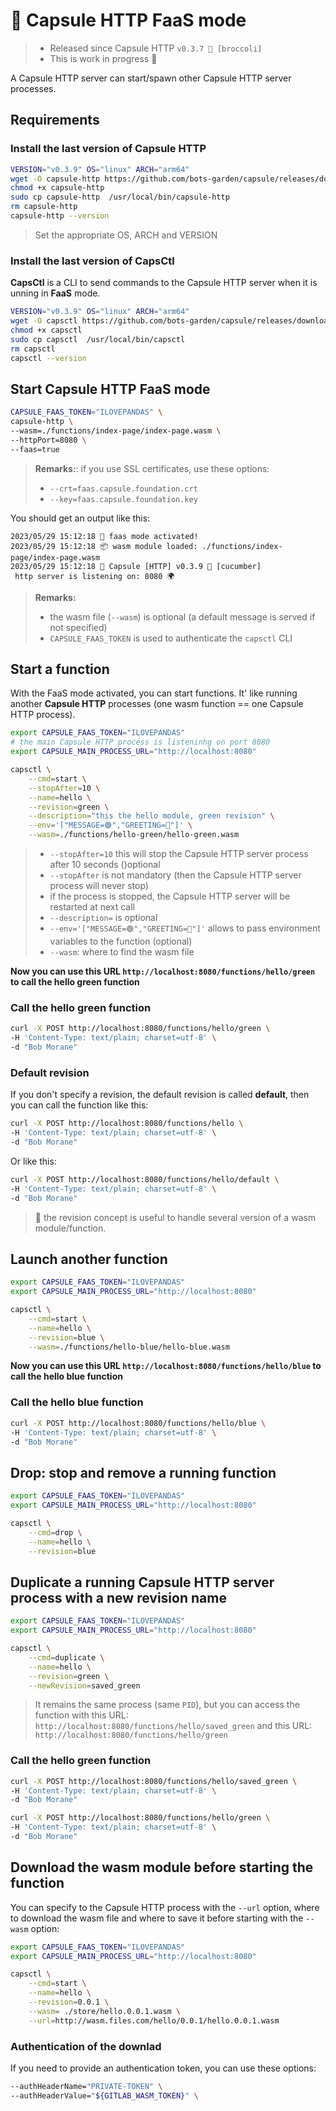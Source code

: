 # 🚀 Capsule HTTP FaaS mode

> - Released since Capsule HTTP `v0.3.7 🥦 [broccoli]`
> - This is work in progress 🚧

A Capsule HTTP server can start/spawn other Capsule HTTP server processes.

## Requirements

### Install the last version of Capsule HTTP

```bash
VERSION="v0.3.9" OS="linux" ARCH="arm64"
wget -O capsule-http https://github.com/bots-garden/capsule/releases/download/${VERSION}/capsule-http-${VERSION}-${OS}-${ARCH}
chmod +x capsule-http
sudo cp capsule-http  /usr/local/bin/capsule-http
rm capsule-http
capsule-http --version
```
> Set the appropriate OS, ARCH and VERSION

### Install the last version of CapsCtl

**CapsCtl** is a CLI to send commands to the Capsule HTTP server when it is unning in **FaaS** mode.

```bash
VERSION="v0.3.9" OS="linux" ARCH="arm64"
wget -O capsctl https://github.com/bots-garden/capsule/releases/download/${VERSION}/capsctl-${VERSION}-${OS}-${ARCH}
chmod +x capsctl
sudo cp capsctl  /usr/local/bin/capsctl
rm capsctl
capsctl --version
```

## Start Capsule HTTP FaaS mode

```bash
CAPSULE_FAAS_TOKEN="ILOVEPANDAS" \
capsule-http \
--wasm=./functions/index-page/index-page.wasm \
--httpPort=8080 \
--faas=true
```

> **Remarks:**: if you use SSL certificates, use these options:
> - `--crt=faas.capsule.foundation.crt`
> - `--key=faas.capsule.foundation.key`


You should get an output like this:
```
2023/05/29 15:12:18 🚀 faas mode activated!
2023/05/29 15:12:18 📦 wasm module loaded: ./functions/index-page/index-page.wasm
2023/05/29 15:12:18 💊 Capsule [HTTP] v0.3.9 🥒 [cucumber]
 http server is listening on: 8080 🌍
```

> **Remarks:**
> - the wasm file (`--wasm`) is optional (a default message is served if not specified)
> - `CAPSULE_FAAS_TOKEN` is used to authenticate the `capsctl` CLI

## Start a function

With the FaaS mode activated, you can start functions. It' like running another **Capsule HTTP** processes (one wasm function == one Capsule HTTP process).

```bash
export CAPSULE_FAAS_TOKEN="ILOVEPANDAS"
# the main Capsule HTTP process is listeninhg on port 8080
export CAPSULE_MAIN_PROCESS_URL="http://localhost:8080" 

capsctl \
    --cmd=start \
    --stopAfter=10 \
    --name=hello \
    --revision=green \
    --description="this the hello module, green revision" \
    --env='["MESSAGE=🟢","GREETING=🤗"]' \
    --wasm=./functions/hello-green/hello-green.wasm
```
> - `--stopAfter=10` this will stop the Capsule HTTP server process after 10 seconds ()optional
> - `--stopAfter` is not mandatory (then the Capsule HTTP server process will never stop)
> - if the process is stopped, the Capsule HTTP server will be restarted at next call
> - `--description=` is optional
> - `--env='["MESSAGE=🟢","GREETING=🤗"]'` allows to pass environment variables to the function (optional)
> - `--wasm`: where to find the wasm file

**Now you can use this URL `http://localhost:8080/functions/hello/green` to call the hello green function**

### Call the hello green function

```bash
curl -X POST http://localhost:8080/functions/hello/green \
-H 'Content-Type: text/plain; charset=utf-8' \
-d "Bob Morane"
```

### Default revision

If you don't specify a revision, the default revision is called **default**, then you can call the function like this:

```bash
curl -X POST http://localhost:8080/functions/hello \
-H 'Content-Type: text/plain; charset=utf-8' \
-d "Bob Morane"
```

Or like this:

```bash
curl -X POST http://localhost:8080/functions/hello/default \
-H 'Content-Type: text/plain; charset=utf-8' \
-d "Bob Morane"
```

> 👋 the revision concept is useful to handle several version of a wasm module/function.

## Launch another function

```bash
export CAPSULE_FAAS_TOKEN="ILOVEPANDAS"
export CAPSULE_MAIN_PROCESS_URL="http://localhost:8080" 

capsctl \
    --cmd=start \
    --name=hello \
    --revision=blue \
    --wasm=./functions/hello-blue/hello-blue.wasm
```

**Now you can use this URL `http://localhost:8080/functions/hello/blue` to call the hello blue function**

### Call the hello blue function

```bash
curl -X POST http://localhost:8080/functions/hello/blue \
-H 'Content-Type: text/plain; charset=utf-8' \
-d "Bob Morane"
```

## Drop: stop and remove a running function

```bash
export CAPSULE_FAAS_TOKEN="ILOVEPANDAS"
export CAPSULE_MAIN_PROCESS_URL="http://localhost:8080"

capsctl \
    --cmd=drop \
    --name=hello \
    --revision=blue
```

## Duplicate a running Capsule HTTP server process with a new revision name

```bash
export CAPSULE_FAAS_TOKEN="ILOVEPANDAS"
export CAPSULE_MAIN_PROCESS_URL="http://localhost:8080" 

capsctl \
    --cmd=duplicate \
    --name=hello \
    --revision=green \
    --newRevision=saved_green
```
> It remains the same process (same `PID`), but you can access the function with this URL: `http://localhost:8080/functions/hello/saved_green` and this URL: `http://localhost:8080/functions/hello/green`

### Call the hello green function

```bash
curl -X POST http://localhost:8080/functions/hello/saved_green \
-H 'Content-Type: text/plain; charset=utf-8' \
-d "Bob Morane"

curl -X POST http://localhost:8080/functions/hello/green \
-H 'Content-Type: text/plain; charset=utf-8' \
-d "Bob Morane"
```

## Download the wasm module before starting the function

You can specify to the Capsule HTTP process with the `--url` option, where to download the wasm file and where to save it before starting with the `--wasm` option:

```bash
export CAPSULE_FAAS_TOKEN="ILOVEPANDAS"
export CAPSULE_MAIN_PROCESS_URL="http://localhost:8080"

capsctl \
    --cmd=start \
    --name=hello \
    --revision=0.0.1 \
    --wasm= ./store/hello.0.0.1.wasm \
    --url=http://wasm.files.com/hello/0.0.1/hello.0.0.1.wasm
```

### Authentication of the downlad

If you need to provide an authentication token, you can use these options:

```bash
--authHeaderName="PRIVATE-TOKEN" \
--authHeaderValue="${GITLAB_WASM_TOKEN}" \
```


